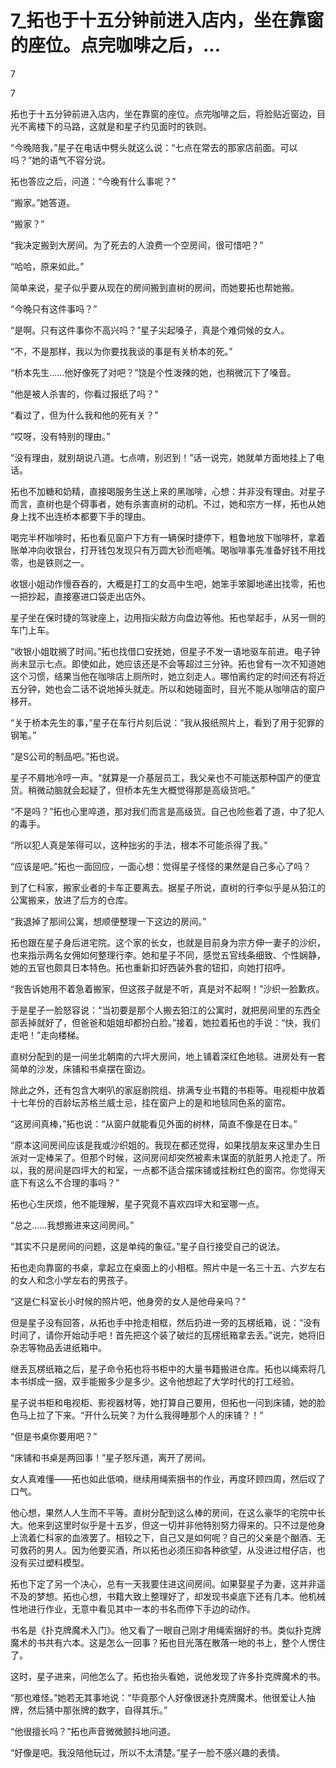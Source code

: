 # 7_拓也于十五分钟前进入店内，坐在靠窗的座位。点完咖啡之后，...

7

7

拓也于十五分钟前进入店内，坐在靠窗的座位。点完咖啡之后，将脸贴近窗边，目光不离楼下的马路，这就是和星子约见面时的铁则。

“今晚陪我，”星子在电话中劈头就这么说：“七点在常去的那家店前面。可以吗？”她的语气不容分说。

拓也答应之后，问道：“今晚有什么事呢？”

“搬家。”她答道。

“搬家？”

“我决定搬到大房间。为了死去的人浪费一个空房间，很可惜吧？”

“哈哈，原来如此。”

简单来说，星子似乎要从现在的房间搬到直树的房间，而她要拓也帮她搬。

“今晚只有这件事吗？”

“是啊。只有这件事你不高兴吗？”星子尖起嗓子，真是个难伺候的女人。

“不，不是那样，我以为你要找我谈的事是有关桥本的死。”

“桥本先生……他好像死了对吧？”饶是个性泼辣的她，也稍微沉下了嗓音。

“他是被人杀害的，你看过报纸了吗？”

“看过了，但为什么我和他的死有关？”

“哎呀，没有特别的理由。”

“没有理由，就别胡说八道。七点唷，别迟到！”话一说完，她就单方面地挂上了电话。

拓也不加糖和奶精，直接喝服务生送上来的黑咖啡，心想：并非没有理由。对星子而言，直树也是个碍事者，她有杀害直树的动机。不过，她和宗方一样，拓也从她身上找不出连桥本都要下手的理由。

喝完半杯咖啡时，拓也看见窗户下方有一辆保时捷停下，粗鲁地放下咖啡杯，拿着账单冲向收银台，打开钱包发现只有万圆大钞而咂嘴。喝咖啡事先准备好钱不用找零，也是铁则之一。

收银小姐动作慢吞吞的，大概是打工的女高中生吧，她笨手笨脚地递出找零，拓也一把抄起，直接塞进口袋走出店外。

星子坐在保时捷的驾驶座上，边用指尖敲方向盘边等他。拓也举起手，从另一侧的车门上车。

“收银小姐耽搁了时间。”拓也找借口安抚她，但星子不发一语地驱车前进。电子钟尚未显示七点。即使如此，她应该还是不会等超过三分钟。拓也曾有一次不知道她这个习惯，结果当他在咖啡店上厕所时，她立刻走人。哪怕离约定的时间还有将近五分钟，她也会二话不说地掉头就走。所以和她碰面时，目光不能从咖啡店的窗户移开。

“关于桥本先生的事，”星子在车行片刻后说：“我从报纸照片上，看到了用于犯罪的钢笔。”

“是S公司的制品吧。”拓也说。

星子不屑地冷哼一声。“就算是一介基层员工，我父亲也不可能送那种国产的便宜货。稍微动脑就会起疑了，但桥本先生大概觉得那是高级货吧。”

“不是吗？”拓也心里啐道，那对我们而言是高级货。自己也险些着了道，中了犯人的毒手。

“所以犯人真是笨得可以，这种拙劣的手法，根本不可能杀得了我。”

“应该是吧。”拓也一面回应，一面心想：觉得星子怪怪的果然是自己多心了吗？

到了仁科家，搬家业者的卡车正要离去。据星子所说，直树的行李似乎是从狛江的公寓搬来，放进了后方的仓库。

“我退掉了那间公寓，想顺便整理一下这边的房间。”

拓也跟在星子身后进宅院。这个家的长女，也就是目前身为宗方伸一妻子的沙织，也来指示两名女佣如何整理行李。她和星子不同，感觉五官线条细致、个性娴静，她的五官也颇具日本特色。拓也重新扣好西装外套的钮扣，向她打招呼。

“我告诉她用不着急着搬家，但这孩子就是不听，真是对不起啊！”沙织一脸歉疚。

于是星子一脸怒容说：“当初要是那个人搬去狛江的公寓时，就把房间里的东西全部丢掉就好了，但爸爸和姐姐却都扮白脸。”接着，她拉着拓也的手说：“快，我们走吧！”走向楼梯。

直树分配到的是一间坐北朝南的六坪大房间，地上铺着深红色地毯。进房处有一套简单的沙发，床铺和书桌摆在窗边。

除此之外，还有包含大喇叭的家庭剧院组、排满专业书籍的书柜等。电视柜中放着十七年份的百龄坛苏格兰威士忌，挂在窗户上的是和地毯同色系的窗帘。

“这房间真棒，”拓也说：“从窗户就能看见外面的树林，简直不像是在日本。”

“原本这间房间应该是我或沙织姐的。我现在都还觉得，如果找朋友来这里办生日派对一定棒呆了。但那个时候，这间房间却突然被素未谋面的肮脏男人抢走了。所以，我的房间是四坪大的和室，一点都不适合摆床铺或挂粉红色的窗帘。你觉得天底下有这么不合理的事吗？”

拓也心生厌烦，他不能理解，星子究竟不喜欢四坪大和室哪一点。

“总之……我想搬进来这间房间。”

“其实不只是房间的问题，这是单纯的象征。”星子自行接受自己的说法。

拓也走向靠窗的书桌，拿起立在桌面上的小相框。照片中是一名三十五、六岁左右的女人和念小学左右的男孩子。

“这是仁科室长小时候的照片吧，他身旁的女人是他母亲吗？”

但是星子没有回答，从拓也手中抢走相框，然后扔进一旁的瓦楞纸箱，说：“没有时间了，请你开始动手吧！首先把这个装了破烂的瓦楞纸箱拿去丢。”说完，她将旧杂志等物品丢进纸箱中。

继丢瓦楞纸箱之后，星子命令拓也将书柜中的大量书籍搬进仓库。拓也以绳索将几本书绑成一捆，双手能搬多少是多少。这令他想起了大学时代的打工经验。

星子说书柜和电视柜、影视器材等，她打算自己要用，但拓也一问到床铺，她的脸色马上拉了下来。“开什么玩笑？为什么我得睡那个人的床铺？！”

“但是书桌你要用吧？”

“床铺和书桌是两回事！”星子怒斥道，离开了房间。

女人真难懂——拓也如此低喃，继续用绳索捆书的作业，再度环顾四周，然后叹了口气。

他心想，果然人人生而不平等。直树分配到这么棒的房间，在这么豪华的宅院中长大。他来到这里时似乎是十五岁，但这一切并非他特别努力得来的。只不过是他身上流着仁科家的血液罢了。相较之下，自己又是如何呢？自己的父亲是个酗酒、无可救药的男人。因为他要买酒，所以拓也必须压抑各种欲望，从没进过柑仔店，也没有买过塑料模型。

拓也下定了另一个决心，总有一天我要住进这间房间。如果娶星子为妻，这并非遥不及的梦想。拓也心想，书籍大致上整理好了，却发现书桌底下还有几本。他机械性地进行作业，无意中看见其中一本的书名而停下手边的动作。

书名是《扑克牌魔术入门》。他又看了一眼自己刚才用绳索捆好的书。类似扑克牌魔术的书共有六本。这是怎么一回事？拓也目光落在散落一地的书上，整个人愣住了。

这时，星子进来，问他怎么了。拓也抬头看她，说他发现了许多扑克牌魔术的书。

“那也难怪。”她若无其事地说：“毕竟那个人好像很迷扑克牌魔术。他很爱让人抽牌，然后猜中那张牌的数字，自得其乐。”

“他很擅长吗？”拓也声音微微颤抖地问道。

“好像是吧。我没陪他玩过，所以不太清楚。”星子一脸不感兴趣的表情。